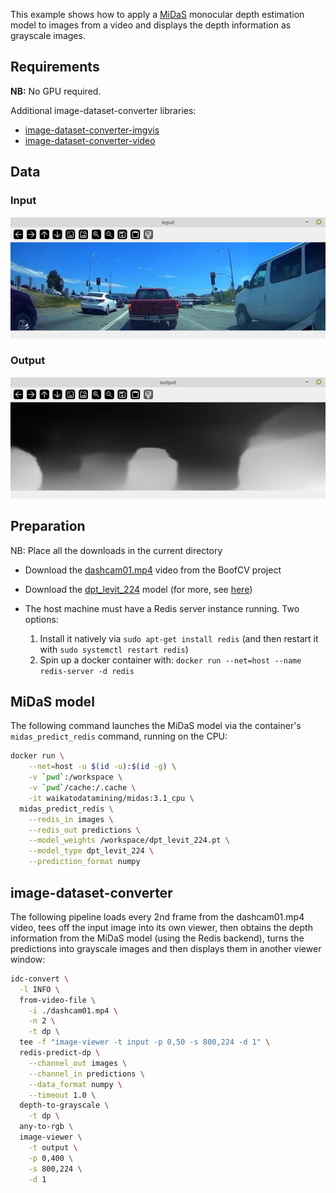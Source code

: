 This example shows how to apply a [MiDaS](https://github.com/isl-org/MiDaS)
monocular depth estimation model to images from a video and displays the 
depth information as grayscale images.

## Requirements

**NB:** No GPU required.

Additional image-dataset-converter libraries:

* [image-dataset-converter-imgvis](https://github.com/waikato-datamining/image-dataset-converter-imgvis)
* [image-dataset-converter-video](https://github.com/waikato-datamining/image-dataset-converter-video)

## Data

### Input

![dashcam raw](img/dashcam2_input.png)

### Output

![dashcam depth information as grayscale](img/dashcam2_depth.png)


## Preparation

NB: Place all the downloads in the current directory

* Download the [dashcam01.mp4](https://github.com/lessthanoptimal/BoofCV-Data/blob/master/example/tracking/dashcam01.mp4) video from the BoofCV project
* Download the [dpt_levit_224](https://github.com/isl-org/MiDaS/releases/download/v3_1/dpt_levit_224.pt) model (for more, see [here](https://github.com/waikato-datamining/monocular-depth/tree/main/midas3.1_cpu#models))
* The host machine must have a Redis server instance running. Two options:

    1. Install it natively via `sudo apt-get install redis` (and then restart it with `sudo systemctl restart redis`)
    2. Spin up a docker container with: `docker run --net=host --name redis-server -d redis`
  

## MiDaS model

The following command launches the MiDaS model via the container's `midas_predict_redis` command,
running on the CPU: 

```bash
docker run \
    --net=host -u $(id -u):$(id -g) \
    -v `pwd`:/workspace \
    -v `pwd`/cache:/.cache \
    -it waikatodatamining/midas:3.1_cpu \
  midas_predict_redis \
    --redis_in images \
    --redis_out predictions \
    --model_weights /workspace/dpt_levit_224.pt \
    --model_type dpt_levit_224 \
    --prediction_format numpy
```

## image-dataset-converter

The following pipeline loads every 2nd frame from the dashcam01.mp4 video,
tees off the input image into its own viewer, then obtains the depth 
information from the MiDaS model (using the Redis backend), turns
the predictions into grayscale images and then displays them in another
viewer window:

```bash
idc-convert \
  -l INFO \
  from-video-file \
    -i ./dashcam01.mp4 \
    -n 2 \
    -t dp \
  tee -f "image-viewer -t input -p 0,50 -s 800,224 -d 1" \
  redis-predict-dp \
    --channel_out images \
    --channel_in predictions \
    --data_format numpy \
    --timeout 1.0 \
  depth-to-grayscale \
    -t dp \
  any-to-rgb \
  image-viewer \
    -t output \
    -p 0,400 \
    -s 800,224 \
    -d 1
```
